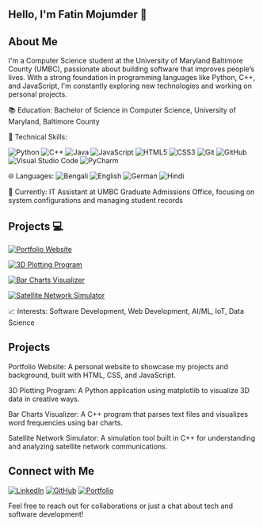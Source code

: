 ## Hello, I'm Fatin Mojumder 👋


## About Me
I'm a Computer Science student at the University of Maryland Baltimore County (UMBC), passionate about building software that improves people’s lives. With a strong foundation in programming languages like Python, C++, and JavaScript, I'm constantly exploring new technologies and working on personal projects.

📚 Education: Bachelor of Science in Computer Science, University of Maryland, Baltimore County

🔧 Technical Skills: 

![Python](https://img.icons8.com/color/48/000000/python.png)
![C++](https://img.icons8.com/color/48/000000/c-plus-plus-logo.png)
![Java](https://img.icons8.com/color/48/000000/java-coffee-cup-logo.png)
![JavaScript](https://img.icons8.com/color/48/000000/javascript.png)
![HTML5](https://img.icons8.com/color/48/000000/html-5.png)
![CSS3](https://img.icons8.com/color/48/000000/css3.png)
![Git](https://img.icons8.com/color/48/000000/git.png)
![GitHub](https://img.icons8.com/material-outlined/48/000000/github.png)
![Visual Studio Code](https://img.icons8.com/color/48/000000/visual-studio-code-2019.png)
![PyCharm](https://img.icons8.com/color/48/000000/pycharm.png)

🌐 Languages: 
![Bengali](https://img.shields.io/badge/Bengali-Cyan?style=for-the-badge)
![English](https://img.shields.io/badge/English-Blue?style=for-the-badge)
![German](https://img.shields.io/badge/German-Red?style=for-the-badge)
![Hindi](https://img.shields.io/badge/Hindi-LightGreen?style=for-the-badge)

💼 Currently: IT Assistant at UMBC Graduate Admissions Office, focusing on system configurations and managing student records

## Projects 💻

<!-- Portfolio Website -->
[![Portfolio Website](https://img.shields.io/badge/Portfolio_Website-204051?style=for-the-badge&logo=web&logoColor=white)](https://fatinm1.github.io/Fatin-Portfolio/)

<!-- 3D Plotting Program -->
[![3D Plotting Program](https://img.shields.io/badge/3D_Plotting_Program-00b894?style=for-the-badge&logo=python&logoColor=white)](https://github.com/fatinm1/3D-Graph-Generator)
<!-- Bar Charts Visualizer -->
[![Bar Charts Visualizer](https://img.shields.io/badge/Bar_Charts_Visualizer-ff9f1a?style=for-the-badge&logo=cplusplus&logoColor=white)](https://github.com/fatinm1/Bar-Charts-Visualizer)

<!-- Satellite Network Simulator -->
[![Satellite Network Simulator](https://img.shields.io/badge/Satellite_Network_Simulator-3498db?style=for-the-badge&logo=satellite&logoColor=white)](https://github.com/fatinm1/Satellite-Network-Simulator)


📈 Interests: Software Development, Web Development, AI/ML, IoT, Data Science


## Projects
Portfolio Website: A personal website to showcase my projects and background, built with HTML, CSS, and JavaScript.

3D Plotting Program: A Python application using matplotlib to visualize 3D data in creative ways.

Bar Charts Visualizer: A C++ program that parses text files and visualizes word frequencies using bar charts.

Satellite Network Simulator: A simulation tool built in C++ for understanding and analyzing satellite network communications.


## Connect with Me
[![LinkedIn](https://img.icons8.com/color/48/000000/linkedin.png)](https://www.linkedin.com/in/fatin-mojumder/)
[![GitHub](https://img.icons8.com/material-outlined/48/000000/github.png)](https://github.com/fatinm1)
[![Portfolio](https://img.icons8.com/color/48/000000/domain.png)](https://fatinm1.github.io/Fatin-Portfolio/)

Feel free to reach out for collaborations or just a chat about tech and software development!
